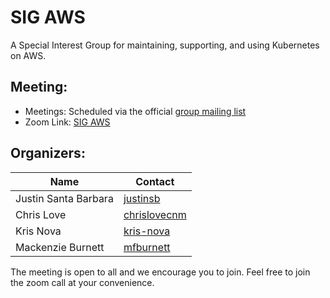 # SIG AWS

A Special Interest Group for maintaining, supporting, and using Kubernetes on AWS. 

## Meeting:
- Meetings: Scheduled via the official [group mailing list](https://groups.google.com/forum/#!forum/kubernetes-sig-aws)
- Zoom Link: [SIG AWS](https://zoom.us/my/k8ssigaws)

## Organizers:

| Name  | Contact |
| ------------- | ------------- |
| Justin Santa Barbara  | [justinsb](https://github.com/justinsb)  |
| Chris Love  | [chrislovecnm](https://github.com/chrislovecnm)  |
| Kris Nova | [kris-nova](https://github.com/kris-nova) |
| Mackenzie Burnett | [mfburnett](https://github.com/mfburnett) |

The meeting is open to all and we encourage you to join. Feel free to join the zoom call at your convenience.
